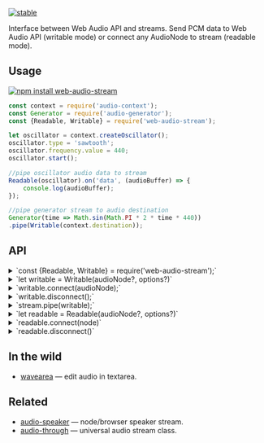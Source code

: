 [![stable](http://badges.github.io/stability-badges/dist/stable.svg)](http://github.com/badges/stability-badges)

Interface between Web Audio API and streams. Send PCM data to Web Audio API (writable mode) or connect any AudioNode to stream (readable mode).

## Usage

[![npm install web-audio-stream](https://nodei.co/npm/web-audio-stream.png?mini=true)](https://npmjs.org/package/web-audio-stream/)

```js
const context = require('audio-context');
const Generator = require('audio-generator');
const {Readable, Writable} = require('web-audio-stream');

let oscillator = context.createOscillator();
oscillator.type = 'sawtooth';
oscillator.frequency.value = 440;
oscillator.start();

//pipe oscillator audio data to stream
Readable(oscillator).on('data', (audioBuffer) => {
	console.log(audioBuffer);
});

//pipe generator stream to audio destination
Generator(time => Math.sin(Math.PI * 2 * time * 440))
.pipe(Writable(context.destination));
```


## API

<details><summary>`const {Readable, Writable} = require('web-audio-stream');`</summary>

Require stream instance, by default writable. Or require separate streams:

```js
//web-audio → stream
const Readable = require('web-audio-stream/readable');

//stream → web-audio
const Writable = require('web-audio-stream/writable');
```
</details>

<details><summary>`let writable = Writable(audioNode?, options?)`</summary>

Create writer to web-audio, possibly based on options, and later connect it to audio node. Or maybe pass target audio node directly, maybe with options.

```js
var Writable = require('web-audio-stream/writable');
var context = require('audio-context');

//options or single properties are optional
var writable = Writable(context.destination, {
	//context: context,
	//channels: 2,
	//sampleRate: 44100,

	//BUFFER_MODE, SCRIPT_MODE, WORKER_MODE (pending web-audio-workers)
	mode: Writable.BUFFER_MODE,

	//disconnect node if input stream ends
	autoend: true
});
```
</details>
<details><summary>`writable.connect(audioNode);`</summary>

Connect stream to audio node.

```js
//connect/disconnect to AudioNode
stream.connect(context.destination);
```
</details>
<details><summary>`writable.disconnect();`</summary>

Disconnect from target audionode, end writing, dispose stream.

</details>
<details><summary>`stream.pipe(writable);`</summary>

Pipe stream to writable, or write data directly to it etc, basically it implements _Writable_ stream class.

```js
//as a stream
var Generator = require('audio-generator');
var src = Generator(function (time) {
	return Math.sin(Math.PI * 2 * time * 440);
});
src.pipe(writable);


//or simply send data to web-audio
var chunk = new Float32Array(1024);
for (var i = 0; i < 1024; i++) {
	chunk[i] = Math.random();
}
writable.write(chunk);

setTimeout(writable.end, 1000);
```

Stream is smart enough to recognize any type of data placed into it: audioBuffer, arrayBuffer, float32Array, buffer, array. Make sure only that passed buffer format complies with passed options.

</details>

<details><summary>`let readable = Readable(audioNode?, options?)`</summary>

Create reading stream of web-audio-data, possibly with options, and maybe with audioNode to read from.

```js
const Readable = require('web-audio-stream/readable');

let readable = Readable(myNode, {
	//audio context, if node is not passed
	context: context,
	channels: 2,
	sampleRate: 44100,

	//ANALYZER_NODE or SCRIPT_NODE
	mode: Readable.SCRIPT_MODE
});
readable.on('data', buffer => {
	console.log('Got audio buffer');
});
```

</details>
<details><summary>`readable.connect(node)`</summary>

Read from audio node. Note that it is reversing order - basically node gets connected to readable stream.

</details>
<details><summary>`readable.disconnect()`</summary>

End reading.

</details>

## In the wild

* [wavearea](https://github.com/audio-lab/wavearea) — edit audio in textarea.


## Related

* [audio-speaker](https://github.com/audio-lab/audio-speaker) — node/browser speaker stream.
* [audio-through](https://github.com/audio-lab/audio-speaker) — universal audio stream class.
